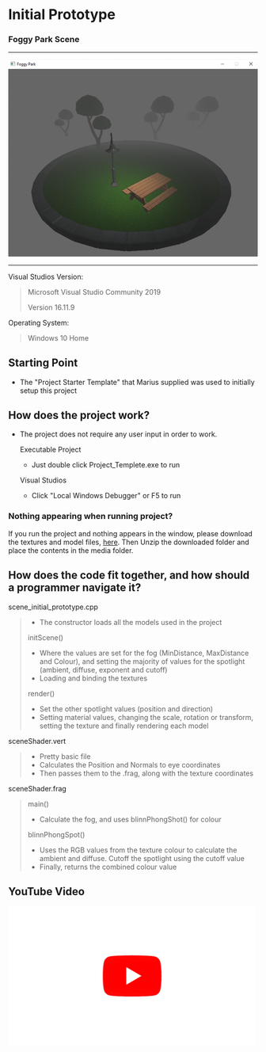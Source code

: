 # Initial Prototype

### Foggy Park Scene

---
<p align = center>
<img align = "centre" src= "https://github.com/FearTheRogue/COMP3015-Initial_Prototype/blob/main/readme%20images/ip-scene.png" width = "600">
</p>

---

Visual Studios Version:
> Microsoft Visual Studio Community 2019
> 
> Version 16.11.9

Operating System:
> Windows 10 Home

## Starting Point

* The "Project Starter Template" that Marius supplied was used to initially setup this project

## How does the project work?

* The project does not require any user input in order to work.

  Executable Project
  * Just double click Project_Templete.exe to run

  Visual Studios
  * Click "Local Windows Debugger" or F5 to run

### Nothing appearing when running project?

If you run the project and nothing appears in the window, please download the textures and model files, [here](https://liveplymouthac-my.sharepoint.com/:f:/g/personal/james_bridgman_students_plymouth_ac_uk/ElCYqxI7hwtKjD7utluDQOwBOTMpgHxd37Vt9Tmk8f1E9w?e=5avT6c). 
Then Unzip the downloaded folder and place the contents in the media folder.

## How does the code fit together, and how should a programmer navigate it?

scene_initial_prototype.cpp
> * The constructor loads all the models used in the project
>
> initScene()
>
> * Where the values are set for the fog (MinDistance, MaxDistance and Colour), and setting the majority of values for the spotlight (ambient, diffuse, exponent and cutoff)
> * Loading and binding the textures
>
> render()
>
> * Set the other spotlight values (position and direction)
> * Setting material values, changing the scale, rotation or transform, setting the texture and finally rendering each model 

sceneShader.vert
> * Pretty basic file
> * Calculates the Position and Normals to eye coordinates
> * Then passes them to the .frag, along with the texture coordinates

sceneShader.frag
> main()
> * Calculate the fog, and uses blinnPhongShot() for colour
> 
> blinnPhongSpot()
> * Uses the RGB values from the texture colour to calculate the ambient and diffuse. Cutoff the spotlight using the cutoff value
> * Finally, returns the combined colour value  

## YouTube Video

<p align = center>

  [<img src= "https://raw.githubusercontent.com/FearTheRogue/COMP3015-Initial_Prototype/main/readme%20images/yt-image.png" width = "500">](https://www.youtube.com/watch?v=iDUuTmnH-0A)

</p>
